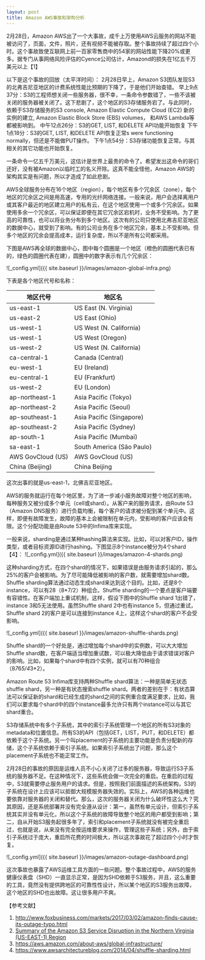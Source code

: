 ```yaml
---
layout: post
title: Amazon AWS事故和架构分析
---
```

2月28日，Amazon AWS出了一个大事故，成千上万使用AWS云服务的网站不能被访问了，页面，文件，照片，还有视频不能被存取。整个事故持续了超过四个小时。这个事故致使互联网上前一百家零售商中的54家的网站性能下降20%或更多。据专门从事网络风险评估的Cyence公司估计，Amazond的损失在1亿五千万美元以上【1】

以下是这个事故的回放（太平洋时间）：
2月28日早上，Amazon S3团队发现S3的北弗吉尼亚地区的计费系统性能比预期的下降了，于是他们开始查错。
早上9点37分：S3的工程师想关闭一些服务器，很不幸，一条命令参数错了，一些不该被关闭的服务器被关闭了。这下悲剧了，这个地区的S3存储服务宕了。与此同时，依赖于S3存储服务的S3 console, Amazon Elastic Compute Cloud (EC2) 新的实例的建立, Amazon Elastic Block Store (EBS) volumes， 和AWS Lambda等都被影响到。
中午12点26分：S3的GET, LIST, 和DELETE API功能开始恢复
下午1点18分：S3的GET, LIST, 和DELETE API恢复正常s were functioning normally，但还是不能做PUT操作。
下午1点54分：S3存储功能恢复正常。与其相关的其它功能也开始恢复。

一条命令一亿五千万美元，这估计是世界上最贵的命令了。希望发出这命令的哥们还好，没有被Amazon以临时工的名义开除。这真不能全怪他，Amazon AWS的架构其实是有问题，所以才造成了如此悲剧。

AWS全球服务分布在16个地区（region），每个地区有多个冗余区（zone），每个地区的冗余区之间是用高速，专用的光纤网络连接。一般来说，用户会选择离用户或其客户最近的地区建立用户的私有云，在这个地区使用一个或多个冗余区。如果使用多余一个冗余区，可以保证即便在其它冗余区宕机时，业务不受影响。为了更高的可靠性，也可以将业务分布到多个地区。这次有的公司只使用北弗吉尼亚地区的数据中心，就受到了影响。有的公司业务在多个地区冗余，基本上不受影响。但多个地区的冗余会提高成本，运行复杂度，所以不是所有公司都采用。

下图是AWS再全球的数据中心，图中每个圆圈是一个地区（橙色的圆圈代表已有的，绿色的圆圈代表在建），圆圈中的数字表示有几个冗余区：

![_config.yml]({{ site.baseurl }}/images/amazon-global-infra.png)

下表是各个地区代号和名称：


 地区代号          | 地区名
 ----------------- | ------------------------
| us-east-1     | US East (N. Virginia)    |
| us-east-2     | US East (Ohio)           |
| us-west-1     | US West (N. California)  |
| us-west-1     | US West (Oregon)  |
| us-west-2     | US West (N. California)  |
| ca-central-1     | Canada (Central)  |
| eu-west-1    | EU (Ireland)  |
| eu-central-1     | EU (Frankfurt) |
| us-west-2     | EU (London) |
| ap-northeast-1 | Asia Pacific (Tokyo)  |
| ap-northeast-2 | Asia Pacific (Seoul)  |
| ap-southeast-1 | Asia Pacific (Singapore)  |
| ap-southeast-2 | Asia Pacific (Sydney)  |
| ap-south-1     | Asia Pacific (Mumbai)  |
| sa-east-1    | South America (São Paulo) |
| AWS GovCloud (US) | AWS GovCloud (US) |
| China (Beijing) | China Beijing |

这次出事的就是us-east-1，北佛吉尼亚地区。

AWS的服务就运行在每个地区里，为了进一步减小服务故障对整个地区的影响，每种服务又被分成多个单元（cell或shard）。从客户来的服务请求，由Route 53（Amazon DNS服务）进行负载均衡，每个客户的请求被分配到某个单元中。这样，即便有故障发生，故障的基本上会被限制在单元内，受影响的客户应该会有限。这个分配功能是由Route 53中的Infima库来实现。

一般来说，sharding是通过某种hashing算法来实现。比如，可以对客户ID，操作类型，或者目标资源ID进行hashing。下图显示8个instance被分为4个shard【4】：
![_config.yml]({{ site.baseurl }}/images/amazon-4-shards.png)

这种sharding方式，在四个shard的情况下，如果错误是由服务请求引起的，那么25%的客户会被影响。为了尽可能降低被影响的客户数，就需要增加shard数。Shuffle sharding算法通过动态生成shard来达到这个目的。比如，还是8个instance，可以有28（8*7/2）种组合。Shuffle sharding的一个要点是客户端要有容错性。在客户端加上重试机制，这样，假设下图中的Shuffle shard 1出错了，instance 3和5无法使用。虽然Shuffle shard 2中也有instance 5，但通过重试，Shuffle shard 2的客户是可以连接到instance 4上，这样这个shard的客户不会受影响。

![_config.yml]({{ site.baseurl }}/images/amazon-shuffle-shards.png)

Shuffle shard的一个好处是，通过增加每个shard中的实例数，可以大大增加Shuffle shard数，在客户端适当增加重试数，可以极大降低由于请求错误对客户的影响。比如，如果每个shard中有四个实例，就可以有70种组合（8*7*6*5/4*3*2）。

Amazon Route 53 Infima库支持两种Shuffle shard算法：一种是简单无状态shuffle shard，另一种是有状态搜索shuffle shard。两者的差别在于：有状态算法可以保证新的shard和已经生成的shard之间的实例重合度满足要求，比如，我们可以要求每个shard中的四个instance最多允许只有两个instance可以与其它shard重合。

S3存储系统中有多个子系统，其中的索引子系统管理一个地区的所有S3对象的metadata和位置信息。所有S3的API（包括GET，LIST，PUT，和DELETE）都依赖于这个子系统。另一个叫placement的子系统的主要功能是负责分配新的存储，这个子系统依赖于索引子系统。如果索引子系统出了问题，那么这个placement子系统也不能正常工作。

2月28日的事故的原因是运维人员不小心关闭了过多的服务器，导致运行S3子系统的服务器不足。在这种情况下，这些系统会做一次完全的重启。在重启的过程中，S3就需要停止服务用户的请求。但是，按照我们前面描述的系统架构，S3的子系统在设计上应该可以抵御大规模服务器失效的。实际上，AWS的各种运维也要依靠对服务器的关闭和替代。那么，这次的服务器关闭为什么破坏性这么大？究其原因，还是系统部署并没有完全遵从设计：第一，虽然有单元设计，但索引子系统其实并没有单元化，所以这个子系统的故障导致整个地区的用户都受到影响；第二，自从开始S3服务起很多年了，索引和placement子系统就没有被完全重启过，也就是说，从来没有完全按运维要求来操作，管理这些子系统；另外，由于索引子系统过于庞大，重启所花费的时间极大，所以这次事故花了超过四个小时才恢复。

![_config.yml]({{ site.baseurl }}/images/amazon-outage-dashboard.png)

这次事故也暴露了AWS运维工具方面的一些问题。整个事故过程中，AWS的服务健康仪表盘（SHD）一直显示正常，是因为SHD依赖于S3服务，并且，这么重要的工具，竟然没有提供跨地区的可靠性性设计，所以某个地区的S3服务出故障，这个地区的SHD也出故障。这让很多用户不爽。

【参考文献】
1. http://www.foxbusiness.com/markets/2017/03/02/amazon-finds-cause-its-outage-typo.html
2. [Summary of the Amazon S3 Service Disruption in the Northern Virginia (US-EAST-1) Region](https://aws.amazon.com/message/41926/)
3. https://aws.amazon.com/about-aws/global-infrastructure/
4. https://www.awsarchitectureblog.com/2014/04/shuffle-sharding.html
